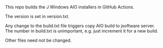 This repo builds the J Windows AIO installers in GitHub Actions.

The version is set in version.txt.

Any change to the build.txt file triggers copy AIO build to jsoftware server.
The number in build.txt is unimportant, e.g. just increment it for a new build.

Other files need not be changed.
